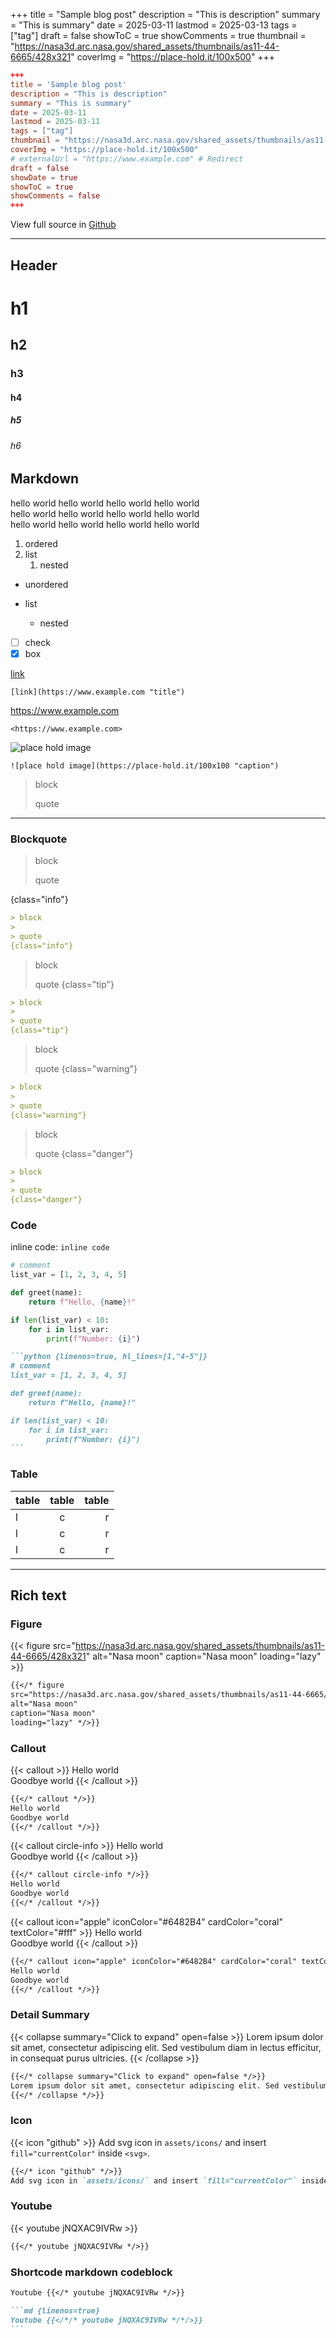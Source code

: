 +++
title = "Sample blog post"
description = "This is description"
summary = "This is summary"
date = 2025-03-11
lastmod = 2025-03-13
tags = ["tag"]
draft = false
showToC = true
showComments = true
thumbnail = "https://nasa3d.arc.nasa.gov/shared_assets/thumbnails/as11-44-6665/428x321"
coverImg = "https://place-hold.it/100x500"
+++

```toml
+++
title = 'Sample blog post'
description = "This is description"
summary = "This is summary"
date = 2025-03-11
lastmod = 2025-03-11
tags = ["tag"]
thumbnail = "https://nasa3d.arc.nasa.gov/shared_assets/thumbnails/as11-44-6665/428x321"
coverImg = "https://place-hold.it/100x500"
# externalUrl = "https://www.example.com" # Redirect
draft = false
showDate = true
showToC = true
showComments = false
+++
```

View full source in <a href="https://github.com/RayCC51/raycc51.github.io">Github</a>

---

## Header

# h1

## h2

### h3

#### h4

##### h5

###### h6

## Markdown

hello world hello world hello world hello world  
hello world hello world hello world hello world  
hello world hello world hello world hello world

1. ordered
2. list
   1. nested

- unordered
- list

  - nested

- [ ] check
- [x] box

[link](https://www.example.com "title")

`[link](https://www.example.com "title")`

<https://www.example.com>

`<https://www.example.com>`

![place hold image](https://place-hold.it/100x100 "caption")

`![place hold image](https://place-hold.it/100x100 "caption")`

> block
>
> quote

---

### Blockquote

> block
>
> quote
> 
{class="info"}

```md
> block
>
> quote
{class="info"}
```

> block
>
> quote
{class="tip"}

```md
> block
>
> quote
{class="tip"}
```

> block
>
> quote
{class="warning"}

```md
> block
>
> quote
{class="warning"}
```

> block
>
> quote
{class="danger"}

```md
> block
>
> quote
{class="danger"}
```

### Code

inline code: `inline code`

```python {linenos=true, hl_lines=[1,"4-5"]}
# comment
list_var = [1, 2, 3, 4, 5]

def greet(name):
    return f"Hello, {name}!"

if len(list_var) < 10:
    for i in list_var:
        print(f"Number: {i}")
```

````md
```python {linenos=true, hl_lines=[1,"4-5"]}
# comment
list_var = [1, 2, 3, 4, 5]

def greet(name):
    return f"Hello, {name}!"

if len(list_var) < 10:
    for i in list_var:
        print(f"Number: {i}")
```
````

### Table

| table | table | table |
| :---- | :---: | ----: |
| l     |   c   |     r |
| l     |   c   |     r |
| l     |   c   |     r |

---

## Rich text

### Figure

{{< figure
src="https://nasa3d.arc.nasa.gov/shared_assets/thumbnails/as11-44-6665/428x321"
alt="Nasa moon"
caption="Nasa moon"
loading="lazy" >}}

```md {linenos=true}
{{</* figure
src="https://nasa3d.arc.nasa.gov/shared_assets/thumbnails/as11-44-6665/428x321"
alt="Nasa moon"
caption="Nasa moon"
loading="lazy" */>}}
```

### Callout

{{< callout >}}
Hello world  
Goodbye world
{{< /callout >}}

```md {linenos=true}
{{</* callout */>}}
Hello world  
Goodbye world
{{</* /callout */>}}
```

{{< callout circle-info >}}
Hello world  
Goodbye world
{{< /callout >}}

```md {linenos=true}
{{</* callout circle-info */>}}
Hello world  
Goodbye world
{{</* /callout */>}}
```

{{< callout icon="apple" iconColor="#6482B4" cardColor="coral" textColor="#fff" >}}
Hello world  
Goodbye world
{{< /callout >}}

```md {linenos=true}
{{</* callout icon="apple" iconColor="#6482B4" cardColor="coral" textColor="#fff" */>}}
Hello world  
Goodbye world
{{</* /callout */>}}
```

### Detail Summary

{{< collapse summary="Click to expand" open=false >}}
Lorem ipsum dolor sit amet, consectetur adipiscing elit. Sed vestibulum diam in lectus efficitur, in consequat purus ultricies.
{{< /collapse >}}

```md {linenos=true}
{{</* collapse summary="Click to expand" open=false */>}}
Lorem ipsum dolor sit amet, consectetur adipiscing elit. Sed vestibulum diam in lectus efficitur, in consequat purus ultricies.
{{</* /collapse */>}}
```

### Icon

{{< icon "github" >}}
Add svg icon in `assets/icons/` and insert `fill="currentColor"` inside `<svg>`.

```md {linenos=true}
{{</* icon "github" */>}}
Add svg icon in `assets/icons/` and insert `fill="currentColor"` inside `<svg>`.
```

### Youtube

{{< youtube jNQXAC9IVRw >}}

```md {linenos=true}
{{</* youtube jNQXAC9IVRw */>}}
```

### Shortcode markdown codeblock

```md {linenos=true}
Youtube {{</* youtube jNQXAC9IVRw */>}}
```

````md {linenos=true}
```md {linenos=true}
Youtube {{</*/* youtube jNQXAC9IVRw */*/>}}
```
````
